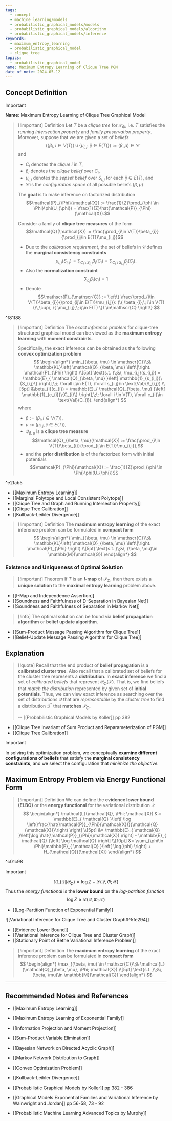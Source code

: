 ```yaml
---
tags:
  - concept
  - machine_learning/models
  - probabilistic_graphical_models/models
  - probabilistic_graphical_models/algorithm
  - probabilistic_graphical_models/inference
keywords:
  - maximum_entropy_learning
  - probabilistic_graphical_model
  - clique_tree
topics:
  - probabilistic_graphical_model
name: Maximum Entropy Learning of Clique Tree PGM
date of note: 2024-05-12
---
```


## Concept Definition

>[!important]
>**Name**: Maximum Entropy Learning of Clique Tree Graphical Model

>[!important] Definition
>Let $T$ be a *clique tree* for $\mathcal{P}_{\Phi}$, i.e. $T$ satisfies the *running intersection property* and *family preservation property*. Moreover, suppose that we are given a set of *beliefs* $$(\{ \beta_{i},\; i\in V(T) \}\,\cup\, \{ \mu_{i,j},\; ij\in E(T) \}) := (\beta, \mu) \in \mathscr{C}$$ and 
>- $C_{i}$ denotes the *clique* $i$ in $T$, 
>- $\beta_{i}$ denotes the *clique belief* over $C_{i}$,  
>- $\mu_{i,j}$ denotes the *sepset belief* over $S_{i,j}$ for each $ij\in E(T),$ and
>- $\mathscr{C}$ is the *configuration space* of all possible beliefs $(\beta, \mu)$
>
>The **goal** is to make inference on factorized distribution 
>$$\mathcal{P}_{\Phi}(\mathcal{X}) := \frac{1}{Z}\prod_{\phi \in \Phi}\phi(U_{\phi}) = \frac{1}{Z}\hat{\mathcal{P}}_{\Phi}(\mathcal{X}).$$
>
>Consider a family of **clique tree measures** of the form $$\mathcal{Q}(\mathcal{X}) := \frac{\prod_{i\in V(T)}\beta_{i}}{\prod_{ij\in E(T)}\mu_{i,j}}$$
>- Due to the *calibration requirement*, the set of beliefs in $\mathscr{C}$ defines the **marginal consistency constraints** $$\mu_{i,j}(S_{i,j}) = \sum_{C_{i} \setminus S_{i,j}}\beta_{i}(C_{i}) = \sum_{C_{j} \setminus S_{i,j}}\beta_{j}(C_{j}).$$
>- Also the **normalization constraint** $$\sum_{c_{i}}\beta_{i}(c_{i}) = 1$$
>- Denote $$\mathscr{P}_{\mathscr{C}} := \left\{ \frac{\prod_{i\in V(T)}\beta_{i}}{\prod_{ij\in E(T)}\mu_{i,j}}: (\{ \beta_{i},\; i\in V(T) \}\,\cup\, \{ \mu_{i,j},\; ij\in E(T) \}) \in\mathscr{C} \right\} $$
> 

^f81f88

>[!important] Definition
>The *exact inference problem* for clique-tree structured graphical model can be viewed as the **maximum entropy learning** with **moment constraints**.
>
>Specifically, the exact inference can be obtained as the following **convex optimization problem**  
>$$
>\begin{align*}
>  \min_{(\beta, \mu) \in \mathscr{C}}\;& \mathbb{KL}\left( \mathcal{Q}_{\beta, \mu} \left\|\right. \mathcal{P}_{\Phi} \right) \\[5pt]
>  \text{s.t. }\;&\, \mu_{i,j}(s_{i,j}) = \mathbb{E}_{ \mathcal{Q}_{\beta, \mu} }\left[  \mathbb{1}_{s_{i,j}}\{S_{i,j}\} \right],\;\; \forall ij\in E(T), \forall s_{i,j}\in \text{Val}(S_{i,j}) \\[5pt] 
>  &\beta_{i}(c_{i}) = \mathbb{E}_{ \mathcal{Q}_{\beta, \mu} }\left[  \mathbb{1}_{c_{i}}\{C_{i}\} \right],\;\; \forall i \in V(T), \forall c_{i}\in \text{Val}(C_{i}).
>\end{align*}
>$$
>where 
>- $\beta := \left(\beta_{i}, i\in V(T)\right)$,  
>- $\mu := \left(\mu_{i,j}, \, ij\in E(T)\right),$
>- $\mathcal{Q}_{\beta, \mu}$ is a **clique tree measure** $$\mathcal{Q}_{\beta, \mu}(\mathcal{X}) := \frac{\prod_{i\in V(T)}\beta_{i}}{\prod_{ij\in E(T)}\mu_{i,j}},$$
>- and the **prior distribution** is of the factorized form with initial potentials $$\mathcal{P}_{\Phi}(\mathcal{X}) := \frac{1}{Z}\prod_{\phi \in \Phi}\phi(U_{\phi})$$

^e2fab5

- [[Maximum Entropy Learning]]
- [[Marginal Polytope and Local Consistent Polytope]]
- [[Clique Tree and Graph and Running Intersection Property]]
- [[Clique Tree Calibration]]
- [[Kullback-Leibler Divergence]]

>[!important] Definition
>The **maximum entropy learning** of the exact inference problem can be formulated in **compact form**
>$$
>\begin{align*}
>  \min_{(\beta, \mu) \in \mathscr{C}}\;& \mathbb{KL}\left( \mathcal{Q}_{\beta, \mu} \left\|\right. \mathcal{P}_{\Phi} \right) \\[5pt]
>  \text{s.t. }\;&\, (\beta, \mu)\in \mathbb{M}(\mathcal{G})
>\end{align*}
>$$


### Existence and Uniqueness of Optimal Solution

>[!important] Theorem
>If $T$ is an **$I$-map** of  $\mathcal{P}_{\Phi}$, then there exists a **unique solution** to the **maximal entropy learning** problem above.

- [[I-Map and Independence Assertion]]
- [[Soundness and Faithfulness of D-Separation in Bayesian Net]]
- [[Soundness and Faithfulness of Separation in Markov Net]]

>[!info]
>The optimal solution can be found via **belief propagation algorithm** or **belief update algorithm**.

- [[Sum-Product Message Passing Algorithm for Clique Tree]]
- [[Belief-Update Message Passing Algorithm for Clique Tree]]

## Explanation

>[!quote]
>Recall that the end product of **belief propagation** is a **calibrated cluster tree**. Also recall that a calibrated set of beliefs for the cluster tree represents a **distribution**. In **exact inference** we find a set of *calibrated beliefs* that represent $\mathcal{P}_{\Phi}(\mathcal{X})$. That is, we find beliefs that *match the distribution* represented by given set of **initial potentials**. Thus, we can view exact inference as searching over the set of distributions $\mathcal{Q}$ that are *representable* by the *cluster tree* to find a distribution $\mathcal{Q}^{*}$ that **matches** $\mathcal{P}_{\Phi}$.
>
>-- [[Probabilistic Graphical Models by Koller]] pp 382

- [[Clique Tree Invariant of Sum Product and Reparameterization of PGM]]
- [[Clique Tree Calibration]]

>[!important] 
>In solving this optimization problem, we conceptually **examine different configurations of beliefs** that satisfy the **marginal consistency constraints**, and we select the configuration that *minimize the objective*.

## Maximum Entropy Problem via Energy Functional Form

>[!important] Definition
>We can define the **evidence lower bound (ELBO)** or the **energy functional** for the variational distribution $\mathcal{Q}$ 
>$$
>\begin{align*}
>\mathcal{L}(\mathcal{Q}, \Phi; \mathcal{X}) &:= \mathbb{E}_{ \mathcal{Q} }\left[ \log \left(\frac{\hat{\mathcal{P}}_{\Phi}(\mathcal{X})}{\mathcal{Q}(\mathcal{X})}\right) \right] \\[5pt]
>&= \mathbb{E}_{ \mathcal{Q} }\left[\log \hat{\mathcal{P}}_{\Phi}(\mathcal{X}) \right]  - \mathbb{E}_{ \mathcal{Q} }\left[  \log \mathcal{Q} \right] \\[10pt]
>&= \sum_{\phi\in \Phi}\mathbb{E}_{ \mathcal{Q} }\left[  \log(\phi) \right] + H_{\mathcal{Q}}(\mathcal{X})
\end{align*}
>$$

^c01c98

>[!important]
>$$
>\mathbb{KL}\left( \mathcal{Q} \left\|\right. \mathcal{P}_{\Phi} \right) = \log Z - \mathcal{L}(\mathcal{Q}, \Phi; \mathcal{X}) 
>$$
>Thus the *energy functional* is the **lower bound** on the *log-partition function*
>$$
>\log Z \ge \mathcal{L}(\mathcal{Q}, \Phi; \mathcal{X}) 
>$$

- [[Log-Partition Function of Exponential Family]]

![[Variational Inference for Clique Tree and Cluster Graph#^5fe294]]


- [[Evidence Lower Bound]]
- [[Variational Inference for Clique Tree and Cluster Graph]]
- [[Stationary Point of Bethe Variational Inference Problem]]

>[!important] Definition
>The **maximum entropy learning** of the exact inference problem can be formulated in **compact form**
>$$
>\begin{align*}
>  \max_{(\beta, \mu) \in \mathscr{C}}\;& \mathcal{L}(\mathcal{Q}_{\beta, \mu}, \Phi; \mathcal{X}) \\[5pt]
>  \text{s.t. }\;&\, (\beta, \mu)\in \mathbb{M}(\mathcal{G})
>\end{align*}
>$$




-----------
##  Recommended Notes and References

- [[Maximum Entropy Learning]]
- [[Maximum Entropy Learning of Exponential Family]]
- [[Information Projection and Moment Projection]]

- [[Sum-Product Variable Elimination]]


- [[Bayesian Network on Directed Acyclic Graph]]
- [[Markov Network Distribution to Graph]]

- [[Convex Optimization Problem]]
- [[Kullback-Leibler Divergence]]

- [[Probabilistic Graphical Models by Koller]] pp 382 - 386
- [[Graphical Models Exponential Families and Variational Inference by Wainwright and Jordan]] pp 56-58, 73 - 92
- [[Probabilistic Machine Learning Advanced Topics by Murphy]]
